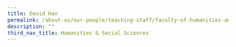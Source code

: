 ```yaml
---
title: David Han
permalink: /about-us/our-people/teaching-staff/faculty-of-humanities-and-social-sciences/david-han/
description: ""
third_nav_title: Humanities & Social Sciences
---
```

